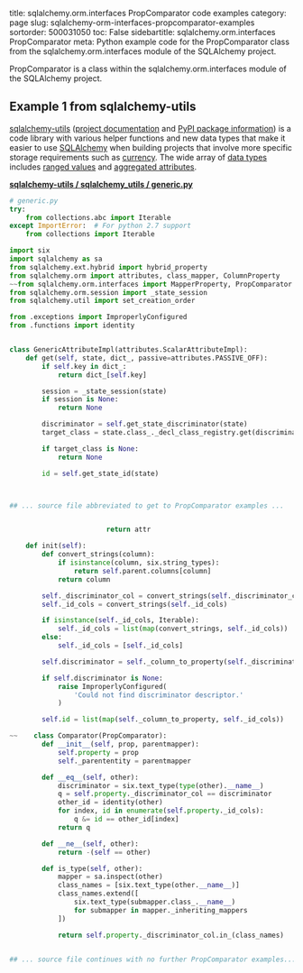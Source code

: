 title: sqlalchemy.orm.interfaces PropComparator code examples
category: page
slug: sqlalchemy-orm-interfaces-propcomparator-examples
sortorder: 500031050
toc: False
sidebartitle: sqlalchemy.orm.interfaces PropComparator
meta: Python example code for the PropComparator class from the sqlalchemy.orm.interfaces module of the SQLAlchemy project.


PropComparator is a class within the sqlalchemy.orm.interfaces module of the SQLAlchemy project.


## Example 1 from sqlalchemy-utils
[sqlalchemy-utils](https://github.com/kvesteri/sqlalchemy-utils)
([project documentation](https://sqlalchemy-utils.readthedocs.io/en/latest/)
and
[PyPI package information](https://pypi.org/project/SQLAlchemy-Utils/))
is a code library with various helper functions and new data types
that make it easier to use [SQLAlchemy](/sqlalchemy.html) when building
projects that involve more specific storage requirements such as
[currency](https://sqlalchemy-utils.readthedocs.io/en/latest/data_types.html#module-sqlalchemy_utils.types.currency).
The wide array of
[data types](https://sqlalchemy-utils.readthedocs.io/en/latest/data_types.html)
includes [ranged values](https://sqlalchemy-utils.readthedocs.io/en/latest/range_data_types.html)
and [aggregated attributes](https://sqlalchemy-utils.readthedocs.io/en/latest/aggregates.html).

[**sqlalchemy-utils / sqlalchemy_utils / generic.py**](https://github.com/kvesteri/sqlalchemy-utils/blob/master/sqlalchemy_utils/./generic.py)

```python
# generic.py
try:
    from collections.abc import Iterable
except ImportError:  # For python 2.7 support
    from collections import Iterable

import six
import sqlalchemy as sa
from sqlalchemy.ext.hybrid import hybrid_property
from sqlalchemy.orm import attributes, class_mapper, ColumnProperty
~~from sqlalchemy.orm.interfaces import MapperProperty, PropComparator
from sqlalchemy.orm.session import _state_session
from sqlalchemy.util import set_creation_order

from .exceptions import ImproperlyConfigured
from .functions import identity


class GenericAttributeImpl(attributes.ScalarAttributeImpl):
    def get(self, state, dict_, passive=attributes.PASSIVE_OFF):
        if self.key in dict_:
            return dict_[self.key]

        session = _state_session(state)
        if session is None:
            return None

        discriminator = self.get_state_discriminator(state)
        target_class = state.class_._decl_class_registry.get(discriminator)

        if target_class is None:
            return None

        id = self.get_state_id(state)



## ... source file abbreviated to get to PropComparator examples ...


                        return attr

    def init(self):
        def convert_strings(column):
            if isinstance(column, six.string_types):
                return self.parent.columns[column]
            return column

        self._discriminator_col = convert_strings(self._discriminator_col)
        self._id_cols = convert_strings(self._id_cols)

        if isinstance(self._id_cols, Iterable):
            self._id_cols = list(map(convert_strings, self._id_cols))
        else:
            self._id_cols = [self._id_cols]

        self.discriminator = self._column_to_property(self._discriminator_col)

        if self.discriminator is None:
            raise ImproperlyConfigured(
                'Could not find discriminator descriptor.'
            )

        self.id = list(map(self._column_to_property, self._id_cols))

~~    class Comparator(PropComparator):
        def __init__(self, prop, parentmapper):
            self.property = prop
            self._parententity = parentmapper

        def __eq__(self, other):
            discriminator = six.text_type(type(other).__name__)
            q = self.property._discriminator_col == discriminator
            other_id = identity(other)
            for index, id in enumerate(self.property._id_cols):
                q &= id == other_id[index]
            return q

        def __ne__(self, other):
            return -(self == other)

        def is_type(self, other):
            mapper = sa.inspect(other)
            class_names = [six.text_type(other.__name__)]
            class_names.extend([
                six.text_type(submapper.class_.__name__)
                for submapper in mapper._inheriting_mappers
            ])

            return self.property._discriminator_col.in_(class_names)


## ... source file continues with no further PropComparator examples...

```

